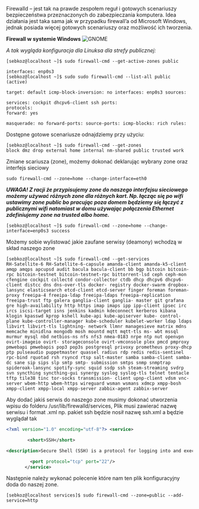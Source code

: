 Firewalld – jest tak na prawde zespołem reguł i gotowych scenariuszy bezpieczeństwa przeznaczonych do zabezpieczania komputera. Idea działania jest taka sama jak w przypadku firewall’a od Microsoft Windows, jednak posiada więcej gotowych scenariuszy oraz możliwość ich tworzenia.

**Firewall w systemie Windows**
![GNOME](3_8_6_firewalld.png)

*A tak wygląda konfiguracja dla Linuksa dla strefy publicznej:*
```
[sebkoz@localhost ~]$ sudo firewall-cmd --get-active-zones public

interfaces: enp0s3  
[sebkoz@localhost ~]$ sudo sudo firewall-cmd --list-all public (active)

target: default icmp-block-inversion: no interfaces: enp0s3 sources:

services: cockpit dhcpv6-client ssh ports:  
protocols:  
forward: yes

masquerade: no forward-ports: source-ports: icmp-blocks: rich rules:
```

Dostępne gotowe scenariusze odnajdziemy przy użyciu:

```
[sebkoz@localhost ~]$ sudo firewall-cmd --get-zones  
block dmz drop external home internal nm-shared public trusted work
```

Zmiane scariusza (zone), możemy dokonać deklarując wybrany zone oraz interfejs sieciowy
```
sudo firewall-cmd --zone=home --change-interface=eth0
```
***UWAGA! Z racji że przypisujemy zone do naszego interfejsu sieciowego możemy używać różnych zone dla różnych kart. Np. łącząc się po wifi ustawimy zone public bo pracując poza domem będziemy się łączyć z publicznymi wifi natomiast w domu używając połączenia Ethernet zdefiniujemy zone na trusted albo home.***

```
[sebkoz@localhost ~]$ sudo firewall-cmd --zone=home --change-interface=enp0s3 success
```

Możemy sobie wylistować jakie zaufane serwisy (deamony) wchodzą w skład naszego zone
```
[sebkoz@localhost ~]$ sudo firewall-cmd --get-services  
RH-Satellite-6 RH-Satellite-6-capsule amanda-client amanda-k5-client amqp amqps apcupsd audit bacula bacula-client bb bgp bitcoin bitcoin-rpc bitcoin-testnet bitcoin-testnet-rpc bittorrent-lsd ceph ceph-mon cfengine cockpit collectd condor-collector ctdb dhcp dhcpv6 dhcpv6-client distcc dns dns-over-tls docker- registry docker-swarm dropbox-lansync elasticsearch etcd-client etcd-server finger foreman foreman-proxy freeipa-4 freeipa-ldap freeipa-ldaps freeipa-replication freeipa-trust ftp galera ganglia-client ganglia- master git grafana gre high-availability http https imap imaps ipp ipp-client ipsec irc ircs iscsi-target isns jenkins kadmin kdeconnect kerberos kibana klogin kpasswd kprop kshell kube-api kube-apiserver kube- control-plane kube-controller-manager kube-scheduler kubelet-worker ldap ldaps libvirt libvirt-tls lightning- network llmnr managesieve matrix mdns memcache minidlna mongodb mosh mountd mqtt mqtt-tls ms- wbt mssql murmur mysql nbd netbios-ns nfs nfs3 nmea-0183 nrpe ntp nut openvpn ovirt-imageio ovirt- storageconsole ovirt-vmconsole plex pmcd pmproxy pmwebapi pmwebapis pop3 pop3s postgresql privoxy prometheus proxy-dhcp ptp pulseaudio puppetmaster quassel radius rdp redis redis-sentinel rpc-bind rquotad rsh rsyncd rtsp salt-master samba samba-client samba-dc sane sip sips slp smtp smtp- submission smtps snmp snmptrap spideroak-lansync spotify-sync squid ssdp ssh steam-streaming svdrp svn syncthing syncthing-gui synergy syslog syslog-tls telnet tentacle tftp tile38 tinc tor-socks transmission- client upnp-client vdsm vnc-server wbem-http wbem-https wireguard wsman wsmans xdmcp xmpp-bosh xmpp-client xmpp-local xmpp-server zabbix-agent zabbix-server
```

Aby dodać jakiś serwis do naszego zone musimy dokonać utworzenia wpisu do folderu /usr/lib/firewalld/services, Plik musi zawierać nazwę serwisu i format .xml np. pakiet ssh będzie nosił nazwę ssh.xml a będzie wyglądał tak

```xml
<?xml version="1.0" encoding="utf-8"?> <service>

        <short>SSH</short>

<description>Secure Shell (SSH) is a protocol for logging into and executing commands on remote machines. It provides secure encrypted communications. If you plan on accessing your machine remotely via SSH over a firewalled interface, enable this option. You need the openssh-server package installed for this option to be useful.</description>

         <port protocol="tcp" port="22"/>
       </service>
```

Następnie należy wykonać polecenie które nam ten plik konfiguracyjny doda do naszej zone.

```
[sebkoz@localhost services]$ sudo firewall-cmd --zone=public --add-service=http
```